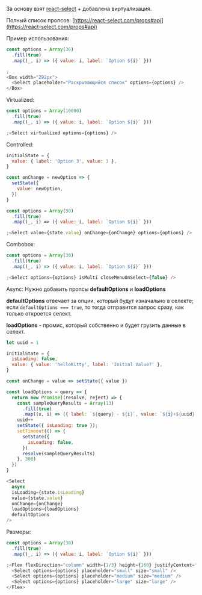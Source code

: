 
За основу взят [react-select](https://react-select.com/) + добавлена виртуализация.

Полный список пропсов: [https://react-select.com/props#api](https://react-select.com/props#api)

Пример использования:

```js
const options = Array(36)
  .fill(true)
  .map((_, i) => ({ value: i, label: `Option ${i}` }))

;
<Box width="292px">
  <Select placeholder="Раскрывающийся список" options={options} />
</Box>
```

Virtualized:

```js
const options = Array(10000)
  .fill(true)
  .map((_, i) => ({ value: i, label: `Option ${i}` }))

;<Select virtualized options={options} />
```

Controlled:

```js
initialState = {
  value: { label: 'Option 3', value: 3 },
}

const onChange = newOption => {
  setState({
    value: newOption,
  })
}

const options = Array(30)
  .fill(true)
  .map((_, i) => ({ value: i, label: `Option ${i}` }))

;<Select value={state.value} onChange={onChange} options={options} />
```

Combobox:

```js
const options = Array(30)
  .fill(true)
  .map((_, i) => ({ value: i, label: `Option ${i}` }))

;<Select options={options} isMulti closeMenuOnSelect={false} />
```

Async:
Нужно добавить пропсы **defaultOptions** и **loadOptions**

**defaultOptions** отвечает за опции, который будут изначально в селекте; если ```defaultOptions === true```, то тогда отправится запрос сразу, как только откроется селект.

**loadOptions** - промис, который собственно и будет грузить данные в селект.

```js
let uuid = 1

initialState = {
  isLoading: false,
  value: { value: 'helloKitty', label: 'Initial Value?' },
}

const onChange = value => setState({ value })

const loadOptions = query => {
  return new Promise((resolve, reject) => {
    const sampleQueryResults = Array(13)
      .fill(true)
      .map((x, i) => ({ label: `${query} - ${i}`, value: `${i}+${uuid}` }))
    uuid++
    setState({ isLoading: true });
    setTimeout(() => {
      setState({
        isLoading: false,
      })
      resolve(sampleQueryResults)
    }, 300)
  })
}

<Select
  async
  isLoading={state.isLoading}
  value={state.value}
  onChange={onChange}
  loadOptions={loadOptions}
  defaultOptions
/>
```

Размеры:
```js
const options = Array(30)
  .fill(true)
  .map((_, i) => ({ value: i, label: `Option ${i}` }))

;<Flex flexDirection="column" width={1/3} height={160} justifyContent="space-between">
  <Select options={options} placeholder="small" size="small" />
  <Select options={options} placeholder="medium" size="medium" />
  <Select options={options} placeholder="large" size="large" />
</Flex>
```